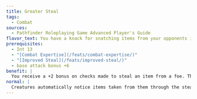 ```yaml
---
title: Greater Steal
tags:
  - Combat
sources:
  - Pathfinder Roleplaying Game Advanced Player's Guide
flavor_text: You have a knack for snatching items from your opponents in combat.
prerequisites:
  - Int 13
  - "[Combat Expertise](/feats/combat-expertise/)"
  - "[Improved Steal](/feats/improved-steal/)"
  - base attack bonus +6
benefit: |
  You receive a +2 bonus on checks made to steal an item from a foe. This bonus stacks with the bonus granted by [Improved Steal](/feats/improved-steal/). If you successfully steal an item from a foe during combat, it does not notice the theft until after combat is over or if it attempts to use the missing item.
normal: |
  Creatures automatically notice items taken from them through the steal combat maneuver.
---
```


